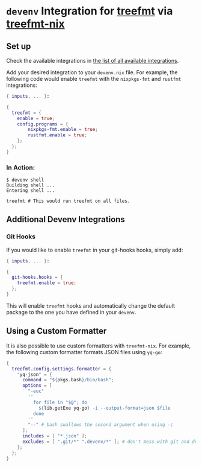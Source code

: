 # `devenv` Integration for [treefmt](https://treefmt.com/) via [treefmt-nix](https://github.com/numtide/treefmt-nix)

## Set up

Check the available integrations in [the list of all available integrations](../reference/options.md#treefmt).

Add your desired integration to your `devenv.nix` file. For example, the following code would enable `treefmt` with the `nixpkgs-fmt` and `rustfmt` integrations:

```nix
{ inputs, ... }:

{
  treefmt = {
    enable = true;
    config.programs = {
        nixpkgs-fmt.enable = true;
        rustfmt.enable = true;
    };
  };
}
```

### In Action:

```shell-session
$ devenv shell
Building shell ...
Entering shell ...

treefmt # This would run treefmt on all files.
```

## Additional Devenv Integrations

### Git Hooks

If you would like to enable `treefmt` in your git-hooks hooks, simply add:

```nix
{ inputs, ... }:

{
  git-hooks.hooks = {
    treefmt.enable = true;
  };
}
```

This will enable `treefmt` hooks and automatically change the default package to the one you have defined in your `devenv`.

## Using a Custom Formatter

It is also possible to use custom formatters with `treefmt-nix`. For example, the following custom formatter formats JSON files using `yq-go`:

```nix
{
  treefmt.config.settings.formatter = {
    "yq-json" = {
      command = "${pkgs.bash}/bin/bash";
      options = [
        "-euc"
        ''
          for file in "$@"; do
            ${lib.getExe yq-go} -i --output-format=json $file
          done
        ''
        "--" # bash swallows the second argument when using -c
      ];
      includes = [ "*.json" ];
      excludes = [ ".git/*" ".devenv/*" ]; # don't mess with git and devenv files
    };
  };
}
```